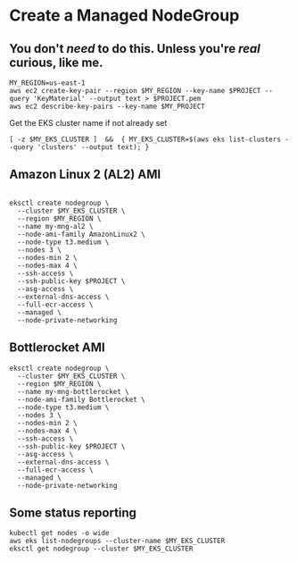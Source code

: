 # Create a Managed NodeGroup 

## You don't *need* to do this.  Unless you're *real* curious, like me.  
```
MY_REGION=us-east-1
aws ec2 create-key-pair --region $MY_REGION --key-name $PROJECT --query 'KeyMaterial' --output text > $PROJECT.pem
aws ec2 describe-key-pairs --key-name $MY_PROJECT 
```

Get the EKS cluster name if not already set
```
[ -z $MY_EKS_CLUSTER ]  &&  { MY_EKS_CLUSTER=$(aws eks list-clusters --query 'clusters' --output text); }
```

## Amazon Linux 2 (AL2) AMI
```

eksctl create nodegroup \
  --cluster $MY_EKS_CLUSTER \
  --region $MY_REGION \
  --name my-mng-al2 \
  --node-ami-family AmazonLinux2 \
  --node-type t3.medium \
  --nodes 3 \
  --nodes-min 2 \
  --nodes-max 4 \
  --ssh-access \
  --ssh-public-key $PROJECT \
  --asg-access \
  --external-dns-access \
  --full-ecr-access \
  --managed \
  --node-private-networking
```

## Bottlerocket AMI
```
eksctl create nodegroup \
  --cluster $MY_EKS_CLUSTER \
  --region $MY_REGION \
  --name my-mng-bottlerocket \
  --node-ami-family Bottlerocket \
  --node-type t3.medium \
  --nodes 3 \
  --nodes-min 2 \
  --nodes-max 4 \
  --ssh-access \
  --ssh-public-key $PROJECT \
  --asg-access \
  --external-dns-access \
  --full-ecr-access \
  --managed \
  --node-private-networking
```

## Some status reporting
```
kubectl get nodes -o wide
aws eks list-nodegroups --cluster-name $MY_EKS_CLUSTER
eksctl get nodegroup --cluster $MY_EKS_CLUSTER
```
